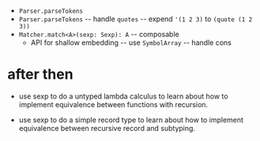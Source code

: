 - `Parser.parseTokens`
- `Parser.parseTokens` -- handle `quotes` -- expend `'(1 2 3)` to `(quote (1 2 3))`
- `Matcher.match<A>(sexp: Sexp): A` -- composable
  - API for shallow embedding -- use `SymbolArray` -- handle cons

# after then

- use sexp to do a untyped lambda calculus
  to learn about how to implement equivalence
  between functions with recursion.

- use sexp to do a simple record type
  to learn about how to implement equivalence
  between recursive record and subtyping.
